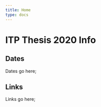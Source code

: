 ```yaml
---
title: Home
type: docs
---
```


# ITP Thesis 2020 Info


## Dates

Dates go here;

## Links

Links go here;
